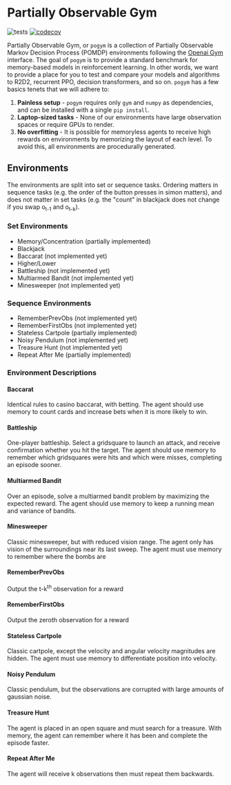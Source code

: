 # Partially Observable Gym
![tests](https://github.com/smorad/pogym/actions/workflows/python-app.yml/badge.svg)
[![codecov](https://codecov.io/gh/smorad/pogym/branch/master/graph/badge.svg?token=I47IDFZXSV)](https://codecov.io/gh/smorad/pogym)

Partially Observable Gym, or `pogym` is a collection of Partially Observable Markov Decision Process (POMDP) environments following the [Openai Gym](https://github.com/openai/gym) interface. The goal of `pogym` is to provide a standard benchmark for memory-based models in reinforcement learning. In other words, we want to provide a place for you to test and compare your models and algorithms to R2D2, recurrent PPO, decision transformers, and so on. `pogym` has a few basics tenets that we will adhere to:
1. **Painless setup** - `pogym` requires only `gym` and `numpy` as dependencies, and can be installed with a single `pip install`.
2. **Laptop-sized tasks** - None of our environments have large observation spaces or require GPUs to render.
3. **No overfitting** - It is possible for memoryless agents to receive high rewards on environments by memorizing the layout of each level. To avoid this, all environments are procedurally generated. 

## Environments
The environments are split into set or sequence tasks. Ordering matters in sequence tasks (e.g. the order of the button presses in simon matters), and does not matter in set tasks (e.g. the "count" in blackjack does not change if you swap o<sub>t-1</sub> and o<sub>t-k</sub>).

### Set Environments
* Memory/Concentration (partially implemented)
* Blackjack
* Baccarat (not implemented yet)
* Higher/Lower
* Battleship (not implemented yet)
* Multiarmed Bandit (not implemented yet)
* Minesweeper (not implemented yet)

### Sequence Environments
* RememberPrevObs (not implemented yet)
* RememberFirstObs (not implemented yet)
* Stateless Cartpole (partially implemented)
* Noisy Pendulum (not implemented yet)
* Treasure Hunt (not implemented yet)
* Repeat After Me (partially implemented)


### Environment Descriptions
#### Baccarat
Identical rules to casino baccarat, with betting. The agent should use memory to count cards and increase bets when it is more likely to win.
#### Battleship
One-player battleship. Select a gridsquare to launch an attack, and receive confirmation whether you hit the target. The agent should use memory to remember which gridsquares were hits and which were misses, completing an episode sooner.
#### Multiarmed Bandit
Over an episode, solve a multiarmed bandit problem by maximizing the expected reward. The agent should use memory to keep a running mean and variance of bandits.
#### Minesweeper
Classic minesweeper, but with reduced vision range. The agent only has vision of the surroundings near its last sweep. The agent must use memory to remember where the bombs are
#### RememberPrevObs
Output the t-k<sup>th</sup> observation for a reward
#### RememberFirstObs
Output the zeroth observation for a reward
#### Stateless Cartpole
Classic cartpole, except the velocity and angular velocity magnitudes are hidden. The agent must use memory to differentiate position into velocity.
#### Noisy Pendulum
Classic pendulum, but the observations are corrupted with large amounts of gaussian noise.
#### Treasure Hunt
The agent is placed in an open square and must search for a treasure. With memory, the agent can remember where it has been and complete the episode faster.
#### Repeat After Me
The agent will receive k observations then must repeat them backwards.

